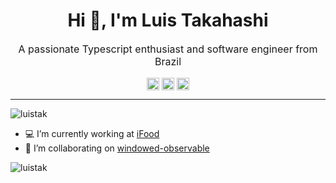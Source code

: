 <h1 align="center">
  Hi 👋, I'm Luis Takahashi
</h1>

<p align="center" style="font-size: 1rem;">
  A passionate Typescript enthusiast and software engineer from Brazil
</p>

<p align="center">
<a href="https://twitter.com/_luistak" target="blank"><img align="center" src="https://cdn.jsdelivr.net/npm/simple-icons@3.0.1/icons/twitter.svg" alt="_luistak" height="20" width="20" /></a>
<a href="https://dev.to/luistak" target="blank"><img align="center" src="https://cdn.jsdelivr.net/npm/simple-icons@3.0.1/icons/dev-dot-to.svg" alt="luistak" height="20" width="20" /></a>
<a href="https://linkedin.com/in/luis-takahashi" target="blank"><img align="center" src="https://cdn.jsdelivr.net/npm/simple-icons@3.0.1/icons/linkedin.svg" alt="luis-takahashi" height="20" width="20" /></a>
</p>

<hr />

<p align="left"> <img src="https://komarev.com/ghpvc/?username=luistak" alt="luistak" /> </p>


- 💻 I’m currently working at [iFood](https://www.ifood.com.br/carreiras)
- 🔭 I’m collaborating on [windowed-observable](https://github.com/luistak/windowed-observable)

<p align="left"> <img src="https://github-readme-stats.vercel.app/api?username=luistak&show_icons=true" alt="luistak" /> </p>

